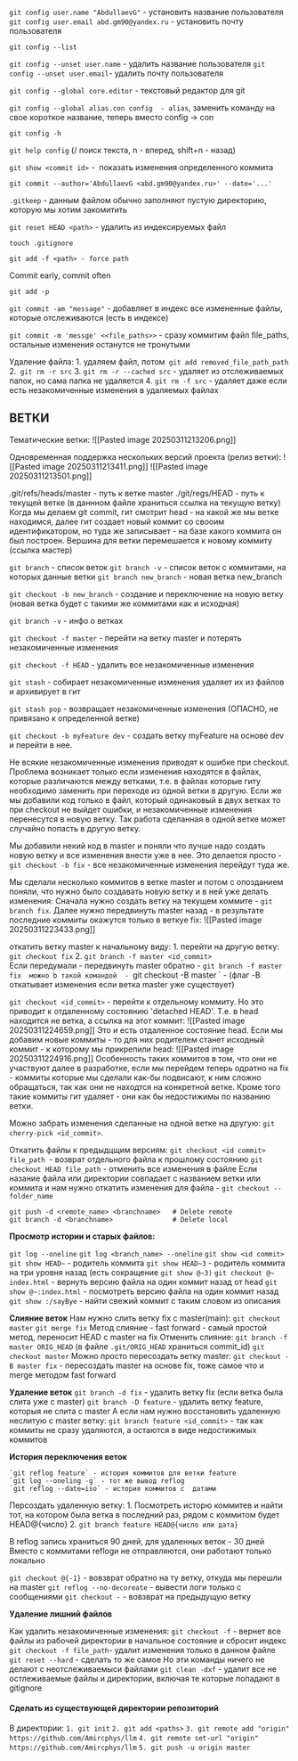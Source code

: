 `git config user.name "AbdullaevG"` - установить название пользователя
`git config user.email abd.gm90@yandex.ru` - установить почту пользователя

`git config --list`

`git config --unset user.name`  - удалить название пользователя
`git config --unset user.email`- удалить почту пользователя

`git config --global core.editor` - текстовый редактор для git

`git config --global alias.con config  - alias`, заменить команду на свое короткое название, теперь вместо config -> con

`git config -h`

`git help config` (/ поиск текста, n - вперед, shift+n - назад)

`git show <commit id>` -  показать изменения определенного коммита

`git commit --author='AbdullaevG <abd.gm90@yandex.ru>' --date='...'`

`.gitkeep` - данным файлом обычно заполняют пустую директорию, которую мы хотим закомитить

`git reset HEAD <path>` - удалить из индексируемых файл 

`touch .gitignore`

`git add -f <path> - force path`

Commit early, commit often

`git add -p `

`git commit -am "message"` - добавляет в индекс все измененные файлы, которые отслеживаются (есть в индексе)

`git commit -m 'messge' <<file_paths>>` - сразу коммитим файл file_paths, остальные изменения останутся не тронутыми

Удаление файла:
	1. удаляем файл, потом` git add removed_file_path_path`
	2.` git rm -r src`
	3. `git rm -r --cached src` - удаляет из отслеживаемых папок, но сама папка не удаляется
	4. `git rm -f src` - удаляет  даже если есть незакомиченные изменения в удаляемых файлах
	

## ВЕТКИ 
Тематические ветки:
![[Pasted image 20250311213206.png]]


Одновременная поддержка нескольких версий проекта (релиз ветки):
![[Pasted image 20250311213411.png]]
![[Pasted image 20250311213501.png]]


.git/refs/heads/master - путь к ветке master
./git/regs/HEAD - путь к текущей ветке (в даннном файле храниться ссылка на текущую ветку)
Когда мы делаем git commit, гит смотрит head - на какой же мы ветке находимся, далее гит создает новый коммит со свооим идентификатором, но туда же записывает - на базе какого коммита он был построен. Вершина для ветки перемешается к новому коммиту (ссылка мастер)

`git branch` - список веток
`git branch -v` - список веток с коммитами, на которых данные ветки
`git branch new_branch` - новая ветка new_branch

`git checkout -b new_branch` - создание и переключение на новую ветку (новая ветка будет с такими же коммитами как и исходная)

`git branch -v` - инфо о ветках

`git checkout -f master` - перейти на ветку  master и потерять незакомиченные изменения

`git checkout -f HEAD` - удалить все незакомиченные изменения

`git stash` - собирает незакомиченные изменения удаляет их из файлов и архивирует в гит 
 
`git stash pop` - возвращает незакомиченные изменения  (ОПАСНО, не привязано к определенной ветке)

`git checkout -b myFeature dev` - создать ветку myFeature на основе  dev и перейти в нее.

Не всякие незакомиченные изменения приводят к ошибке при checkout. Проблема возникает только если изменения находятся в файлах, которые различаются между ветками, т.е. в файлах которые гиту необходимо заменить при переходе из одной ветки в другую. Если же мы добавили код только в файл, который одинаковый в двух ветках то при checkout не выйдет ошибки, и незакомиченные изменения перенесутся в новую ветку. Так работа сделанная в одной ветке может случайно попасть в другую ветку. 

Мы добавили некий код в master и поняли что лучше надо создать новую ветку и все 
изменения внести уже в нее. Это делается просто -  `git checkout -b fix` - все незакомиченные изменения перейдут туда же. 

Мы сделали несколько коммитов в ветке master и потом с опозданием поняли, что нужно было создавать новую ветку и в ней уже делать изменения:
Сначала нужно создать ветку на текущем коммите - `git branch fix`.
Далее нужно передвинуть master назад - в результате последние коммиты окажутся только в веткуе fix:
![[Pasted image 20250311223433.png]]

откатить ветку master к начальному виду: 
	 1. перейти на другую ветку: `git checkout fix`
	 2. `git branch -f master <id_commit>`  
Если передумали - передвинуть master обратно -  `git branch -f master fix 
можно b такой командой  - `git checkout -B master <id commtia>` - (флаг -B откатывает изменения если ветка master уже существует)
    	
    	
`git checkout <id_commit>` - перейти к отдельному коммиту. Но это приводит к отдаленному состоянию 'detached HEAD'. Т.е. в head находится не ветка, а ссылка на этот коммит:
![[Pasted image 20250311224659.png]]
 Это и есть отдаленное состояние head. Если мы добавим новые коммиты - то для них родителем станет исходный коммит - к которому мы прикрепили head:
 ![[Pasted image 20250311224916.png]]
Особенность таких коммитов в том, что они не участвуют далее в разработке, если мы перейдем теперь одратно на fix - коммиты которые мы сделали как-бы подвисают, к ним сложно обращаться, так как они не находтся на конкретной ветке. Кроме того такие коммиты гит удаляет - они как бы недостижимы по названию ветки. 

Можно забрать изменения сделанные на одной ветке на другую: `git cherry-pick <id_commit>`.

Откатить файлы к предыдцщим версиям:
`git checkout <id commit> file_path `- возврат отдельного файла к прошлому состоянию 
`git checkout HEAD file_path` - отменить все изменения в файле
Если назание файла или директории совпадает с названием ветки или коммита и нам нужно откатить изменения для файла - `git checkout -- folder_name`
```
git push -d <remote_name> <branchname>   # Delete remote
git branch -d <branchname>               # Delete local
```

**Просмотр истории и старых файлов:**

`git log --oneline` 
`git log <branch_name> --oneline`
`git show <id commit>`
`git show HEAD~` - родитель коммита 
`git show HEAD~3` - родитель коммита на три уровня назад (есть сокращение `git show @~3)`
`git checkout @~ index.html` - вернуть версию файла на один коммит назад от head
`git show @~:index.html`  - посмотреть версию файла на один коммит назад
`git show :/sayBye` - найти свежий коммит с таким словом из описания


**Слияние веток**
Нам нужно слить ветку fix c master(main):
	`git checkout master`
	`git merge fix`
Метод слияние - fast forward - самый простой метод, переносит HEAD с master на fix
Отменить слияние:
	`git branch -f master ORIG_HEAD` (в файле `.git/ORIG_HEAD` храниться commit_id)
	`git checkout master`
Можно просто пересоздать ветку master:
	 `git checkout -B master fix` - пересоздать master на основе fix, тоже самое что и merge методом fast forward

**Удаление веток**
`git branch -d fix` - удалить ветку fix (если ветка была слита уже с master)
`git branch -D feature` - удалить ветку feature, которыя не слита с master
А если нам нужно восстановить удаленную неслитую с master ветку:
`git branch feature <id_commit>` - так как коммиты не сразу удаляются, а остаются в виде недостижимых коммитов

**История переключения веток**

	`git reflog feature` - история коммитов для ветки feature
	`git log --oneling -g` - тот же вывод reflog
	`git reflog --date=iso` - история коммитов c  датами
	
Персоздать удаленную ветку:
	1. Посмотреть исторю коммитев и найти тот, на котором была ветка в последний раз, рядом с коммитом будет HEAD@{число}
	2. `git branch feature HEAD@{число или дата}`

В  reflog запись храниться 90 дней, для удаленных веток - 30 дней
Вместо с коммитами reflogи не отправляются, они работают только локально

`git checkout @{-1}` - вовзврат обратно на ту ветку, откуда мы перешли на master
`git reflog --no-decoreate` - вывести  логи только с сообщениями
`git checkout -` - вовзврат на предыдущую ветку


**Удаление лишний файлов**

Как удалить незакомиченные изменения:
`git checkout -f` - вернет все файлы из рабочей директории в начальное состояние и сбросит индекс
`git checkout -f file_path`- удалит изменения только в данном файле
`git reset --hard` - сделать то же самое
Но эти команды ничего не делают с неотслеживаемыси файлами
`git clean -dxf` - удалит все не остлеживаемые файлы и директории, включая те которые попадают в gitignore


#### Сделать из существующей директории репозиторий
В директории:
`1. git init`
`2. git add <paths>`
`3. git remote add "origin" https://github.com/Amircphys/llm`
`4. git remote set-url "origin" https://github.com/Amircphys/llm`
`5. git push -u origin master`





